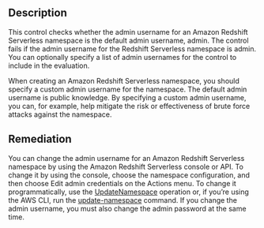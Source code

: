 ## Description

This control checks whether the admin username for an Amazon Redshift Serverless namespace is the default admin username, admin. The control fails if the admin username for the Redshift Serverless namespace is admin. You can optionally specify a list of admin usernames for the control to include in the evaluation.

When creating an Amazon Redshift Serverless namespace, you should specify a custom admin username for the namespace. The default admin username is public knowledge. By specifying a custom admin username, you can, for example, help mitigate the risk or effectiveness of brute force attacks against the namespace.

## Remediation

You can change the admin username for an Amazon Redshift Serverless namespace by using the Amazon Redshift Serverless console or API. To change it by using the console, choose the namespace configuration, and then choose Edit admin credentials on the Actions menu. To change it programmatically, use the [UpdateNamespace](https://docs.aws.amazon.com/redshift-serverless/latest/APIReference/API_UpdateNamespace.html) operation or, if you’re using the AWS CLI, run the [update-namespace](https://docs.aws.amazon.com/cli/latest/reference/redshift-serverless/update-namespace.html) command. If you change the admin username, you must also change the admin password at the same time.